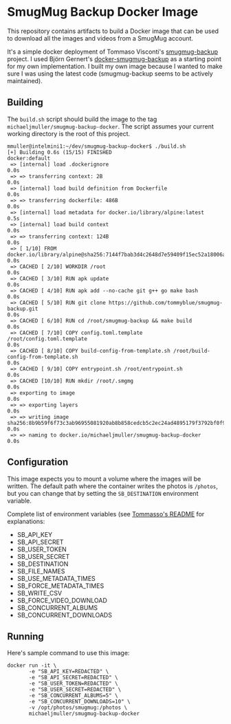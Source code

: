 # SmugMug Backup Docker Image

This repository contains artifacts to build a Docker image that can be used to download all the images and videos from a 
SmugMug account.  

It's a simple docker deployment of Tommaso Visconti's [smugmug-backup](https://github.com/tommyblue/smugmug-backup) project.  I used 
Björn Gernert's [docker-smugmug-backup](https://hub.docker.com/r/bgernert/docker-smugmug-backup) as a starting point for my own 
implementation.  I built my own image because I wanted to make sure I was using the latest code (smugmug-backup seems to be 
actively maintained).

## Building

The `build.sh` script should build the image to the tag `michaeljmuller/smugmug-backup-docker`.  The script assumes 
your current working directory is the root of this project.

```
mmuller@intelmini1:~/dev/smugmug-backup-docker$ ./build.sh 
[+] Building 0.6s (15/15) FINISHED                                                                                                               docker:default
 => [internal] load .dockerignore                                                                                                                          0.0s
 => => transferring context: 2B                                                                                                                            0.0s
 => [internal] load build definition from Dockerfile                                                                                                       0.0s
 => => transferring dockerfile: 486B                                                                                                                       0.0s
 => [internal] load metadata for docker.io/library/alpine:latest                                                                                           0.5s
 => [internal] load build context                                                                                                                          0.0s
 => => transferring context: 124B                                                                                                                          0.0s
 => [ 1/10] FROM docker.io/library/alpine@sha256:7144f7bab3d4c2648d7e59409f15ec52a18006a128c733fcff20d3a4a54ba44a                                          0.0s
 => CACHED [ 2/10] WORKDIR /root                                                                                                                           0.0s
 => CACHED [ 3/10] RUN apk update                                                                                                                          0.0s
 => CACHED [ 4/10] RUN apk add --no-cache git g++ go make bash                                                                                             0.0s
 => CACHED [ 5/10] RUN git clone https://github.com/tommyblue/smugmug-backup.git                                                                           0.0s
 => CACHED [ 6/10] RUN cd /root/smugmug-backup && make build                                                                                               0.0s
 => CACHED [ 7/10] COPY config.toml.template /root/config.toml.template                                                                                    0.0s
 => CACHED [ 8/10] COPY build-config-from-template.sh /root/build-config-from-template.sh                                                                  0.0s
 => CACHED [ 9/10] COPY entrypoint.sh /root/entrypoint.sh                                                                                                  0.0s
 => CACHED [10/10] RUN mkdir /root/.smgmg                                                                                                                  0.0s
 => exporting to image                                                                                                                                     0.0s
 => => exporting layers                                                                                                                                    0.0s
 => => writing image sha256:8b9b59f6f73c3ab96955081920ab8b858cedcb5c2ec24ad4895179f3792bf0f9                                                               0.0s
 => => naming to docker.io/michaeljmuller/smugmug-backup-docker                                                                                            0.0s
```

## Configuration

This image expects you to mount a volume where the images will be written.  The default path where the 
container writes the photos is `/photos`, but you can change that by setting the `SB_DESTINATION` 
environment variable.

Complete list of environment variables (see [Tommasso's README](https://github.com/tommyblue/smugmug-backup#configuration) 
for explanations:
 - SB_API_KEY
 - SB_API_SECRET
 - SB_USER_TOKEN
 - SB_USER_SECRET
 - SB_DESTINATION
 - SB_FILE_NAMES
 - SB_USE_METADATA_TIMES
 - SB_FORCE_METADATA_TIMES
 - SB_WRITE_CSV
 - SB_FORCE_VIDEO_DOWNLOAD
 - SB_CONCURRENT_ALBUMS
 - SB_CONCURRENT_DOWNLOADS

## Running

Here's sample command to use this image:

```
docker run -it \
       -e "SB_API_KEY=REDACTED" \
       -e "SB_API_SECRET=REDACTED" \
       -e "SB_USER_TOKEN=REDACTED" \
       -e "SB_USER_SECRET=REDACTED" \
       -e "SB_CONCURRENT_ALBUMS=5" \
       -e "SB_CONCURRENT_DOWNLOADS=10" \
       -v /opt/photos/smugmug:/photos \
       michaeljmuller/smugmug-backup-docker
```
